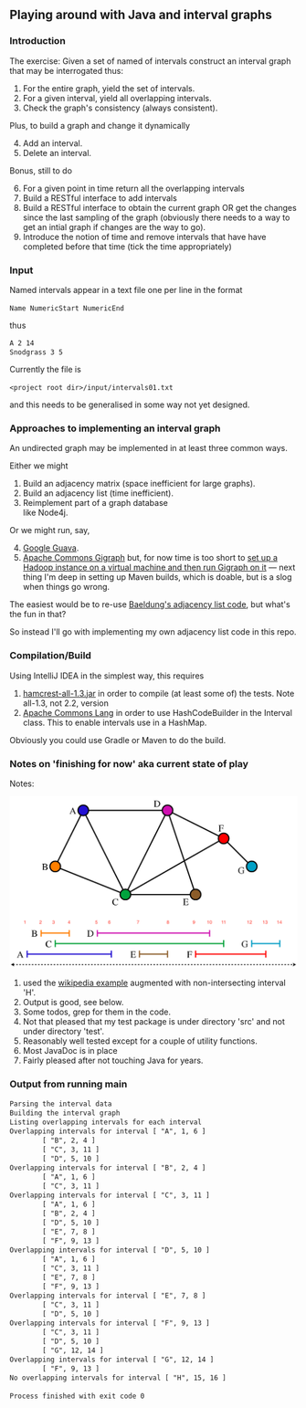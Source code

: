 ## Playing around with Java and interval graphs

### Introduction

The exercise: Given a set of named of intervals construct an interval graph that may be interrogated thus:

1. For the entire graph, yield the set of intervals. 
2. For a given interval, yield all overlapping intervals.
3. Check the graph's consistency (always consistent).

Plus, to build a graph and change it dynamically

4. Add an interval.
5. Delete an interval.

Bonus, still to do

6. For a given point in time return all the 
overlapping intervals 
7. Build a RESTful interface to add intervals
8. Build a RESTful interface to obtain the current graph
OR get the changes since the last sampling of the graph
   (obviously there needs to a way to get an intial graph
   if changes are the way to go).
9. Introduce the notion of time and remove intervals 
that have have completed before that time (tick the time appropriately)

### Input

Named intervals appear in a text file one per line in the format

`Name NumericStart NumericEnd`

thus

```
A 2 14
Snodgrass 3 5
```

Currently the file is 

`<project root dir>/input/intervals01.txt`

and this needs to be generalised in some way not yet designed.

### Approaches to implementing an interval graph

An undirected graph may be implemented in at least three common ways.

Either we might 

1. Build an adjacency matrix 
(space inefficient for large graphs).
2. Build an adjacency list
(time inefficient).
3. Reimplement part of a graph database  
like Node4j. 

Or we might run, say,

4. [Google Guava](https://github.com/google/guava/wiki/GraphsExplained).
5. [Apache Commons Gigraph](https://giraph.apache.org/) but, for now time is too short to 
[set up a Hadoop instance on a virtual machine and then run Gigraph on it](https://giraph.apache.org/quick_start.html)
&mdash; next thing I'm deep in setting up Maven builds, which is doable, but is a slog  when things go wrong.

The easiest would be to re-use [Baeldung's adjacency list code](https://www.baeldung.com/java-graphs), but what's the fun in that?

So instead I'll go with implementing my own adjacency list code in this repo.


### Compilation/Build

Using IntelliJ IDEA in the simplest way, this requires

1. [hamcrest-all-1.3.jar](http://www.java2s.com/Code/Jar/h/Downloadhamcrestall13jar.htm) in order
   to compile (at least some of) the tests. Note all-1.3, not 2.2, version
2. [Apache Commons Lang](https://commons.apache.org/proper/commons-lang/download_lang.cgi) 
  in order to use HashCodeBuilder in the Interval class. 
  This to enable intervals use in a HashMap.

Obviously you could use Gradle or Maven to do the build.

### Notes on 'finishing for now' aka current state of play



Notes:

![Example interval graph](imagesForDoc/wikipediaIntervalGraphExample.png)

1. used the [wikipedia example](https://en.wikipedia.org/wiki/Interval_graph) augmented with non-intersecting interval 'H'.
2. Output is good, see below.
3. Some todos, grep for them in the code. 
4. Not that pleased that my test package is under directory 'src' and not under directory 'test'.
5. Reasonably well tested except for a couple of utility functions.
6. Most JavaDoc is in place
7. Fairly pleased after not touching Java for years.

### Output from running main

```
Parsing the interval data
Building the interval graph
Listing overlapping intervals for each interval
Overlapping intervals for interval [ "A", 1, 6 ]
		[ "B", 2, 4 ]
		[ "C", 3, 11 ]
		[ "D", 5, 10 ]
Overlapping intervals for interval [ "B", 2, 4 ]
		[ "A", 1, 6 ]
		[ "C", 3, 11 ]
Overlapping intervals for interval [ "C", 3, 11 ]
		[ "A", 1, 6 ]
		[ "B", 2, 4 ]
		[ "D", 5, 10 ]
		[ "E", 7, 8 ]
		[ "F", 9, 13 ]
Overlapping intervals for interval [ "D", 5, 10 ]
		[ "A", 1, 6 ]
		[ "C", 3, 11 ]
		[ "E", 7, 8 ]
		[ "F", 9, 13 ]
Overlapping intervals for interval [ "E", 7, 8 ]
		[ "C", 3, 11 ]
		[ "D", 5, 10 ]
Overlapping intervals for interval [ "F", 9, 13 ]
		[ "C", 3, 11 ]
		[ "D", 5, 10 ]
		[ "G", 12, 14 ]
Overlapping intervals for interval [ "G", 12, 14 ]
		[ "F", 9, 13 ]
No overlapping intervals for interval [ "H", 15, 16 ]

Process finished with exit code 0
```




